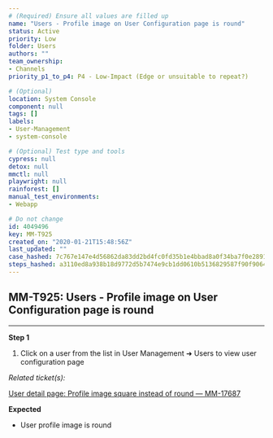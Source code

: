 ```yaml
---
# (Required) Ensure all values are filled up
name: "Users - Profile image on User Configuration page is round"
status: Active
priority: Low
folder: Users
authors: ""
team_ownership: 
- Channels
priority_p1_to_p4: P4 - Low-Impact (Edge or unsuitable to repeat?)

# (Optional)
location: System Console
component: null
tags: []
labels: 
- User-Management
- system-console

# (Optional) Test type and tools
cypress: null
detox: null
mmctl: null
playwright: null
rainforest: []
manual_test_environments: 
- Webapp

# Do not change
id: 4049496
key: MM-T925
created_on: "2020-01-21T15:48:56Z"
last_updated: ""
case_hashed: 7c767e147e4d56862da83dd2bd4fc0fd35b1e4bbad8a0f34ba7f0e2891ee1a06bc8f7bb63197a345951444e4717acc5b
steps_hashed: a3110ed8a938b18d9772d5b7474e9cb1dd0610b5136829587f90f906462eb475a6dfcca2aee0c2b3cec506831263e0d1
---
```


<!-- (Auto-generated) Based on frontmatter's "key" and "name" -->

## MM-T925: Users - Profile image on User Configuration page is round

---

**Step 1**

1. Click on a user from the list in User Management ➜ Users to view user configuration page

_Related ticket(s):_

[User detail page: Profile image square instead of round — MM-17687](http://User%20detail%20page%3A%20Profile%20image%20square%20instead%20of%20roundhttps%3A//mattermost.atlassian.net/browse/MM-17687)

**Expected**

- User profile image is round
